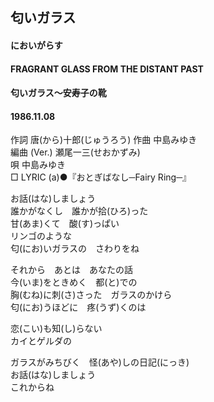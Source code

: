 ## 匂いガラス
#### においがらす
#### FRAGRANT GLASS FROM THE DISTANT PAST
#### 匂いガラス～安寿子の靴
#### 1986.11.08


作詞       唐(から)十郎(じゅうろう) 
作曲        中島みゆき  
編曲 (Ver.) 瀬尾一三(せおかずみ)　　  
唄          中島みゆき  
□ LYRIC (a)●『おとぎばなし─Fairy Ring─』  
  
お話(はな)しましょう  
誰かがなくし　誰かが拾(ひろ)った  
甘(あま)くて　酸(す)っぱい  
リンゴのような  
匂(にお)いガラスの　さわりをね  
  
それから　あとは　あなたの話  
今(いま)をときめく　都(と)での  
胸(むね)に刺(さ)さった　ガラスのかけら  
匂(にお)うほどに　疼(うず)くのは  
  
恋(こい)も知(し)らない  
カイとゲルダの  
  
ガラスがみちびく　怪(あや)しの日記(にっき)  
お話(はな)しましょう  
これからね  